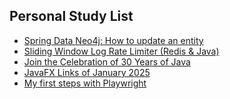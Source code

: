 ## Personal Study List
<!-- BLOG-POST-LIST:START -->
- [Spring Data Neo4j: How to update an entity](https://foojay.io/today/spring-data-neo4j-how-to-update-an-entity/)
- [Sliding Window Log Rate Limiter &lpar;Redis &amp; Java&rpar;](https://foojay.io/today/sliding-window-log-rate-limiter-redis-java/)
- [Join the Celebration of 30 Years of Java](https://foojay.io/today/join-the-celebration-of-30-years-of-java/)
- [JavaFX Links of January 2025](https://foojay.io/today/javafx-links-of-january-2025/)
- [My first steps with Playwright](https://foojay.io/today/my-first-steps-with-playwright/)
<!-- BLOG-POST-LIST:END -->  
